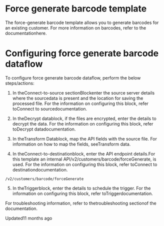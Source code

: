 # Force generate barcode template

The force-generate barcode template allows you to generate barcodes for an existing customer. For more information on barcodes, refer to the documentationhere.

# Configuring force generate barcode dataflow

To configure force generate barcode dataflow, perform the below steps/actions:

1. In theConnect-to-source sectionBlockenter the source server details where the sourcedata is present and the location for saving the processed file. For the information on configuring this block, refer toConnect to sourcedocumentation.

2. In theDecrypt datablock, if the files are encrypted, enter the details to decrypt the data. For the information on configuring this block, refer toDecrypt datadocumentation.

3. In theTransform Datablock, map the API fields with the source file. For information on how to map the fields, seeTransform data.

4. In theConnect-to-destinationblock, enter the API endpoint details.For this template an internal API/v2/customers/barcode/forceGenerate, is used.  For the information on configuring this block, refer toConnect to destinationdocumentation.

`/v2/customers/barcode/forceGenerate`

5. In theTriggerblock, enter the details to schedule the trigger. For the information on configuring this block, refer toTriggerdocumentation.

For troubleshooting information, refer to thetroubleshooting sectionof the documentation.

Updated11 months ago
